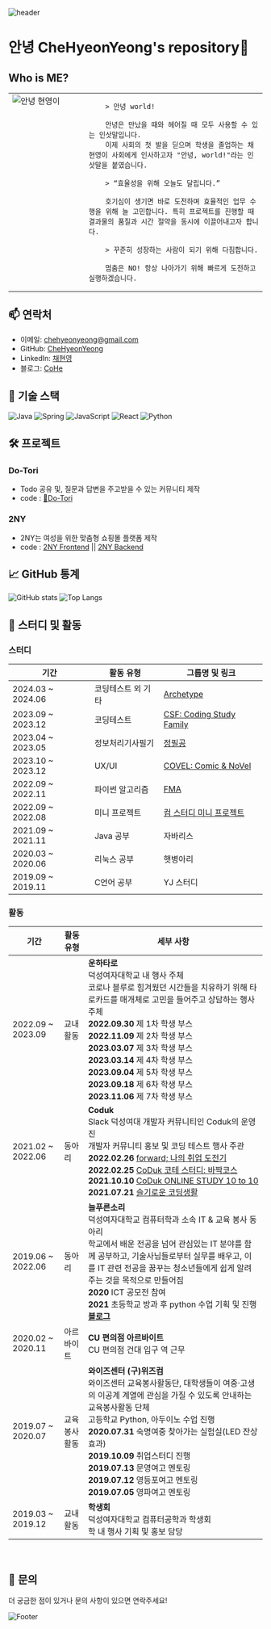 ![header](https://capsule-render.vercel.app/api?type=waving&color=ff9945&fontColor=FFFFFF&height=300&section=header&text=🥕HyeonYeong's%20Hub🥕&fontSize=50)

# 안녕 CheHyeonYeong's repository👋

## Who is ME?

<table style="width:100%;">
  <tr>
    <td style="width:30%; vertical-align: top;">
      <img src="![채현영 프로필 사진](https://github.com/user-attachments/assets/4dc6fa05-ded0-42f7-a8ef-ddee03046875)" alt="안녕 현영이" />
    </td>
    <td style="width:70%; vertical-align: top;">
    
        > 안녕 world!

        안녕은 만났을 때와 헤어질 때 모두 사용할 수 있는 인삿말입니다.
        이제 사회의 첫 발을 딛으며 학생을 졸업하는 채현영이 사회에게 인사하고자 "안녕, world!"라는 인삿말을 붙였습니다.

        > “효율성을 위해 오늘도 달립니다.”
        
        호기심이 생기면 바로 도전하며 효율적인 업무 수행을 위해 늘 고민합니다. 특히 프로젝트를 진행할 때 결과물의 품질과 시간 절약을 동시에 이끌어내고자 합니다.
        
        > 꾸준히 성장하는 사람이 되기 위해 다짐합니다.
        
        멈춤은 NO! 항상 나아가기 위해 빠르게 도전하고 실행하겠습니다.
  </td>
  </tr>
</table>


## 📫 연락처

- 이메일: [chehyeonyeong@gmail.com](chehyeonyeong@gmail.com)
- GitHub: [CheHyeonYeong](https://github.com/CheHyeonYeong)
- LinkedIn: [채현영](https://www.linkedin.com/in/%ED%98%84%EC%98%81-%EC%B1%84-8b230b255/)
- 블로그: [CoHe](https://code-chy.tistory.com/)

## 🔧 기술 스택
![Java](https://img.shields.io/badge/-Java-333333?style=flat&logo=CoffeeScript)
![Spring](https://img.shields.io/badge/-Spring-333333?style=flat&logo=spring)
![JavaScript](https://img.shields.io/badge/-JavaScript-333333?style=flat&logo=javascript)
![React](https://img.shields.io/badge/-React-333333?style=flat&logo=react)
![Python](https://img.shields.io/badge/-Python-333333?style=flat&logo=python)


## 🛠 프로젝트

### Do-Tori
- Todo 공유 및, 질문과 답변을 주고받을 수 있는 커뮤니티 제작
- code : [🌰Do-Tori](https://github.com/CheHyeonYeong/Do-tori)

### 2NY
- 2NY는 여성을 위한 맞춤형 쇼핑몰 플랫폼 제작
- code : [2NY Frontend](https://github.com/ToriArtis/2NY-Frontend) || [2NY Backend](https://github.com/ToriArtis/2NY-Backend)



## 📈 GitHub 통계

![GitHub stats](https://github-readme-stats.vercel.app/api?username=chehyeonyeong&show_icons=true&theme=radical)
![Top Langs](https://github-readme-stats.vercel.app/api/top-langs/?username=chehyeonyeong&layout=compact&theme=radical)

## 🌱 스터디 및 활동


### 스터디
| 기간                | 활동 유형            | 그룹명 및 링크 |
|---------------------|----------------------|----------------|
| 2024.03 ~ 2024.06   | 코딩테스트 외 기타   | [Archetype](https://www.notion.so/Archetype-39e0f17c532e4629b7c42fc347874c35?pvs=21) |
| 2023.09 ~ 2023.12   | 코딩테스트           | [CSF: Coding Study Family](https://www.notion.so/CSF-Coding-Study-Family-a4d0cae5dfff4ac1aaae3db6d5706f7a?pvs=21) |
| 2023.04 ~ 2023.05   | 정보처리기사필기     | [정필공](https://www.notion.so/d71ce8b7a2004fd9b50499b79fcef493?pvs=21) |
| 2023.10 ~ 2023.12   | UX/UI                | [COVEL: Comic & NoVel](https://www.notion.so/COVEL-Comic-NoVel-7cde138820d8427da8aa984fd6a065bb?pvs=21) |
| 2022.09 ~ 2022.11   | 파이썬 알고리즘      | [FMA](https://www.notion.so/afb89aedbe9e484eba38043258de0d43?pvs=21) |
| 2022.09 ~ 2022.08   | 미니 프로젝트        | [컴 스터디 미니 프로젝트](https://www.notion.so/67d6f31a69384066b124a9ac15f93d10?pvs=21) |
| 2021.09 ~ 2021.11   | Java 공부            | 자바리스 |
| 2020.03 ~ 2020.06   | 리눅스 공부          | 햇병아리 |
| 2019.09 ~ 2019.11   | C언어 공부           | YJ 스터디 |

### 활동

| 기간                  | 활동 유형            | 세부 사항 |
|-----------------------|-----------------------|-----------|
| 2022.09 ~ 2023.09     | 교내 활동             | **운하타로**<br>덕성여자대학교 내 행사 주체<br>코로나 블루로 힘겨웠던 시간들을 치유하기 위해 타로카드를 매개체로 고민을 들어주고 상담하는 행사 주체<br>**2022.09.30** 제 1차 학생 부스<br>**2022.11.09** 제 2차 학생 부스<br>**2023.03.07** 제 3차 학생 부스<br>**2023.03.14** 제 4차 학생 부스<br>**2023.09.04** 제 5차 학생 부스<br>**2023.09.18** 제 6차 학생 부스<br>**2023.11.06** 제 7차 학생 부스 |
| 2021.02 ~ 2022.06     | 동아리                | **Coduk**<br>Slack 덕성여대 개발자 커뮤니티인 Coduk의 운영진<br>개발자 커뮤니티 홍보 및 코딩 테스트 행사 주관<br>**2022.02.26** [forward; 나의 취업 도전기](https://www.notion.so/24b3510259bd44e3a740c850c22d2e2d?pvs=21)<br>**2022.02.25** [CoDuk 코테 스터디: 바짝코스](https://www.notion.so/8351129d261d4259b70e263fbeed7e33?pvs=21)<br>**2021.10.10** [CoDuk ONLINE STUDY 10 to 10](https://www.notion.so/8962c7197af54e15bdeea3a24cf1d13c?pvs=21)<br>**2021.07.21** [슬기로운 코딩생활](https://www.notion.so/ff2e36a04aaf4bdaa2765847aa483c47?pvs=21) |
| 2019.06 ~ 2022.06     | 동아리                | **늘푸른소리**<br>덕성여자대학교 컴퓨터학과 소속 IT & 교육 봉사 동아리<br>학교에서 배운 전공을 넘어 관심있는 IT 분야를 함께 공부하고, 기술사님들로부터 실무를 배우고, 이를 IT 관련 전공을 꿈꾸는 청소년들에게 쉽게 알려주는 것을 목적으로 만들어짐<br>**2020** ICT 공모전 참여<br>**2021** 초등학교 방과 후 python 수업 기획 및 진행<br>**[블로그](https://blog.naver.com/evergreen_sound)** |
| 2020.02 ~ 2020.11     | 아르바이트            | **CU 편의점 아르바이트**<br>CU 편의점 건대 입구 역 근무 |
| 2019.07 ~ 2020.07     | 교육봉사활동          | **와이즈센터 (구)위즈컴**<br>와이즈센터 교육봉사활동단, 대학생들이 여중·고생의 이공계 계열에 관심을 가질 수 있도록 안내하는 교육봉사활동 단체<br>고등학교 Python, 아두이노 수업 진행<br>**2020.07.31** 숙명여중 찾아가는 실험실(LED 잔상효과)<br>**2019.10.09** 취업스터디 진행<br>**2019.07.13** 문영여고 멘토링<br>**2019.07.12** 영등포여고 멘토링<br>**2019.07.05** 영파여고 멘토링 |
| 2019.03 ~ 2019.12     | 교내 활동             | **학생회**<br>덕성여자대학교 컴퓨터공학과 학생회<br>학 내 행사 기획 및 홍보 담당 |


<br>

## 💬 문의

더 궁금한 점이 있거나 문의 사항이 있으면 연락주세요!

![Footer](https://capsule-render.vercel.app/api?type=waving&color=ff9945&height=200&section=footer)
